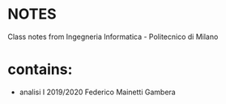 # NOTES
Class notes from Ingegneria Informatica - Politecnico di Milano
# contains:
- analisi I 2019/2020
Federico Mainetti Gambera